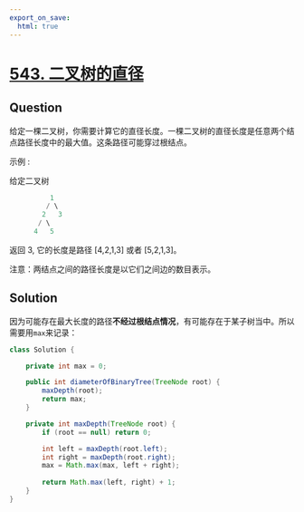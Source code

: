 ```yaml
---
export_on_save:
  html: true
---
```


# [543. 二叉树的直径](https://leetcode-cn.com/problems/diameter-of-binary-tree/submissions/)

## Question

给定一棵二叉树，你需要计算它的直径长度。一棵二叉树的直径长度是任意两个结点路径长度中的最大值。这条路径可能穿过根结点。

示例 :

给定二叉树

```java
          1
         / \
        2   3
       / \     
      4   5    
```

返回 3, 它的长度是路径 [4,2,1,3] 或者 [5,2,1,3]。

注意：两结点之间的路径长度是以它们之间边的数目表示。

## Solution

因为可能存在最大长度的路径**不经过根结点情况**，有可能存在于某子树当中。所以需要用`max`来记录：

```java
class Solution {

    private int max = 0;

    public int diameterOfBinaryTree(TreeNode root) {
        maxDepth(root);
        return max;
    }

    private int maxDepth(TreeNode root) {
        if (root == null) return 0;

        int left = maxDepth(root.left);
        int right = maxDepth(root.right);
        max = Math.max(max, left + right);
        
        return Math.max(left, right) + 1;
    }
}
```